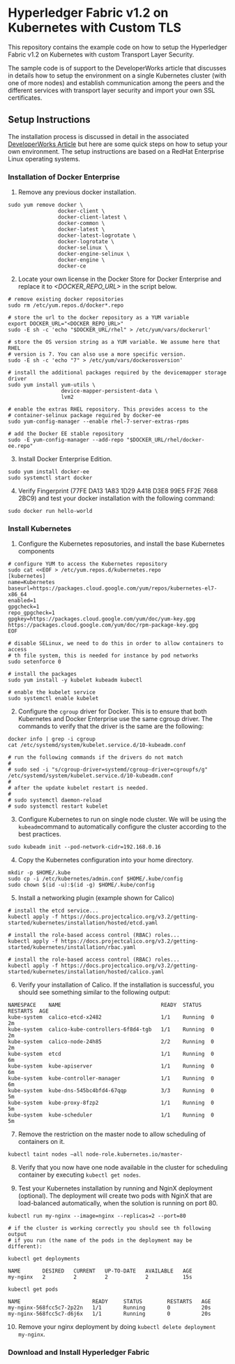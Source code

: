 # Hyperledger Fabric v1.2 on Kubernetes with Custom TLS 

This repository contains the example code on how to setup the Hyperledger Fabric v1.2 on Kubernetes with custom Transport Layer Security.

The sample code is of support to the DeveloperWorks article that discusses in details how to setup the environment on a single Kubernetes cluster (with one of more nodes) and establish communication among the peers and the different services with transport layer security and import your own SSL certificates.

## Setup Instructions

The installation process is discussed in detail in the associated [DeveloperWorks Article](TBD) but here are some quick steps on how to setup your own environment. The setup instructions are based on a RedHat Enterprise Linux operating systems.

### Installation of Docker Enterprise 

1. Remove any previous docker installation.

```
sudo yum remove docker \
                docker-client \
                docker-client-latest \
                docker-common \
                docker-latest \
                docker-latest-logrotate \
                docker-logrotate \
                docker-selinux \
                docker-engine-selinux \
                docker-engine \
                docker-ce
```

2. Locate your own license in the Docker Store for Docker Enterprise and replace it to *<DOCKER_REPO_URL>* in the script below.

```
# remove existing docker repositories
sudo rm /etc/yum.repos.d/docker*.repo

# store the url to the docker repository as a YUM variable
export DOCKER_URL="<DOCKER_REPO_URL>"
sudo -E sh -c 'echo "$DOCKER_URL/rhel" > /etc/yum/vars/dockerurl'

# store the OS version string as a YUM variable. We assume here that RHEL
# version is 7. You can also use a more specific version.
sudo -E sh -c 'echo "7" > /etc/yum/vars/dockerosversion'

# install the additional packages required by the devicemapper storage driver
sudo yum install yum-utils \
                 device-mapper-persistent-data \ 
                 lvm2 

# enable the extras RHEL repository. This provides access to the 
# container-selinux package required by docker-ee
sudo yum-config-manager --enable rhel-7-server-extras-rpms

# add the Docker EE stable repository
sudo -E yum-config-manager --add-repo "$DOCKER_URL/rhel/docker-ee.repo"
```

3. Install Docker Enterprise Edition.

```
sudo yum install docker-ee
sudo systemctl start docker
```

4. Verify Fingerprint (77FE DA13 1A83 1D29 A418 D3E8 99E5 FF2E 7668 2BC9) and test your docker installation with the following command:

```
sudo docker run hello-world
```

### Install Kubernetes

1. Configure the Kubernetes reposutories, and install the base Kubernetes components

```
# configure YUM to access the Kubernetes repository
sudo cat <<EOF > /etc/yum.repos.d/kubernetes.repo
[kubernetes]
name=Kubernetes
baseurl=https://packages.cloud.google.com/yum/repos/kubernetes-el7-x86_64
enabled=1
gpgcheck=1
repo_gpgcheck=1
gpgkey=https://packages.cloud.google.com/yum/doc/yum-key.gpg https://packages.cloud.google.com/yum/doc/rpm-package-key.gpg
EOF

# disable SELinux, we need to do this in order to allow containers to access 
# th file system, this is needed for instance by pod networks
sudo setenforce 0

# install the packages
sudo yum install -y kubelet kubeadm kubectl

# enable the kubelet service
sudo systemctl enable kubelet
```

2. Configure the `cgroup` driver for Docker. This is to ensure that both Kubernetes and Docker Enterprise use the same cgroup driver. The commands to verify that the driver is the same are the following:

```
docker info | grep -i cgroup
cat /etc/systemd/system/kubelet.service.d/10-kubeadm.conf

# run the following commands if the drivers do not match
#
# sudo sed -i "s/cgroup-driver=systemd/cgroup-driver=cgroupfs/g" /etc/systemd/system/kubelet.service.d/10-kubeadm.conf
#
# after the update kubelet restart is needed.
#
# sudo systemctl daemon-reload
# sudo systemctl restart kubelet
```

3. Configure Kubernetes to run on single node cluster. We will be using the `kubeadm`command to automatically configure the cluster according to the best practices.

```
sudo kubeadm init --pod-network-cidr=192.168.0.16
```

4. Copy the Kubernetes configuration into your home directory.

```
mkdir -p $HOME/.kube
sudo cp -i /etc/kubernetes/admin.conf $HOME/.kube/config
sudo chown $(id -u):$(id -g) $HOME/.kube/config
```

5. Install a networking plugin (example shown for Calico)

```
# install the etcd service...
kubectl apply -f https://docs.projectcalico.org/v3.2/getting-started/kubernetes/installation/hosted/etcd.yaml

# install the role-based access control (RBAC) roles...
kubectl apply -f https://docs.projectcalico.org/v3.2/getting-started/kubernetes/installation/rbac.yaml

# install the role-based access control (RBAC) roles...
kubectl apply -f https://docs.projectcalico.org/v3.2/getting-started/kubernetes/installation/hosted/calico.yaml
```
6. Verify your installation of Calico. If the installation is successful, you should see something similar to the following output:

```
NAMESPACE    NAME                                READY  STATUS   RESTARTS  AGE
kube-system  calico-etcd-x2482                   1/1    Running  0         2m
kube-system  calico-kube-controllers-6f8d4-tgb   1/1    Running  0         2m
kube-system  calico-node-24h85                   2/2    Running  0         2m
kube-system  etcd                                1/1    Running  0         6m
kube-system  kube-apiserver                      1/1    Running  0         6m
kube-system  kube-controller-manager             1/1    Running  0         6m
kube-system  kube-dns-545bc4bfd4-67qqp           3/3    Running  0         5m
kube-system  kube-proxy-8fzp2                    1/1    Running  0         5m
kube-system  kube-scheduler                      1/1    Running  0         5m
```

7. Remove the restriction on the master node to allow scheduling of containers on it.

```
kubectl taint nodes –all node-role.kubernetes.io/master-
```

8. Verify that you now have one node available in the cluster for scheduling container by executing `kubectl get nodes`.

9. Test your Kubernetes installation by running and NginX deployment (optional). The deployment will create two pods with NginX that are load-balanced automatically, when the solution is running on port 80.

```
kubectl run my-nginx --image=nginx --replicas=2 --port=80

# if the cluster is working correctly you should see th following output
# if you run (the name of the pods in the deployment may be different): 

kubectl get deployments

NAME       DESIRED   CURRENT   UP-TO-DATE   AVAILABLE   AGE
my-nginx   2         2         2            2           15s

kubectl get pods

NAME                       READY     STATUS        RESTARTS   AGE
my-nginx-568fcc5c7-2p22n   1/1       Running       0          20s
my-nginx-568fcc5c7-d6j6x   1/1       Running       0          20s
```
10. Remove your nginx deployment by doing `kubectl delete deployment my-nginx`.

### Download and Install Hyperledger Fabric






